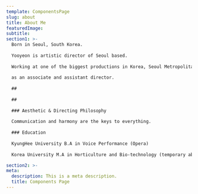 ```yaml
---
template: ComponentsPage
slug: about
title: About Me
featuredImage:
subtitle:
section1: >-
  Born in Seoul, South Korea.
     
  Yooyeon is artistic director of Seoul based. 
    
  Working at one of the biggest productions in Korea, Seoul Metropolitan Opera,
       
  as an associate and assistant director.
  
  ##  
  
  ##  
  
  ### Aesthetic & Directing Philosophy
  
  Communication and harmony are the keys to everything.
  
  ### Education
  
  KyungHee University B.A in Voice Performance (Opera)  
  
  Korea University M.A in Horticulture and Bio-technology (temporary absence from school)

section2: >-
meta:
  description: This is a meta description.
  title: Components Page
---
```

